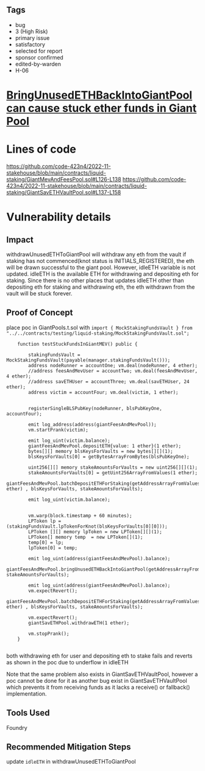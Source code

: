## Tags

- bug
- 3 (High Risk)
- primary issue
- satisfactory
- selected for report
- sponsor confirmed
- edited-by-warden
- H-06

# [BringUnusedETHBackIntoGiantPool can cause stuck ether funds in Giant Pool](https://github.com/code-423n4/2022-11-stakehouse-findings/issues/115) 

# Lines of code

https://github.com/code-423n4/2022-11-stakehouse/blob/main/contracts/liquid-staking/GiantMevAndFeesPool.sol#L126-L138
https://github.com/code-423n4/2022-11-stakehouse/blob/main/contracts/liquid-staking/GiantSavETHVaultPool.sol#L137-L158


# Vulnerability details

## Impact
withdrawUnusedETHToGiantPool will withdraw any eth from the vault if staking has not commenced(knot status is INITIALS_REGISTERED), the eth will be drawn successful to the giant pool. However, idleETH variable is not updated. idleETH  is the available ETH for withdrawing and depositing eth for staking. Since there is no other places that updates idleETH other than depositing eth for staking and withdrawing eth, the eth withdrawn from the vault will be stuck forever. 

## Proof of Concept
place poc in GiantPools.t.sol with `import { MockStakingFundsVault } from "../../contracts/testing/liquid-staking/MockStakingFundsVault.sol";`


```solidity
    function testStuckFundsInGiantMEV() public {

        stakingFundsVault = MockStakingFundsVault(payable(manager.stakingFundsVault()));
        address nodeRunner = accountOne; vm.deal(nodeRunner, 4 ether);
        //address feesAndMevUser = accountTwo; vm.deal(feesAndMevUser, 4 ether);
        //address savETHUser = accountThree; vm.deal(savETHUser, 24 ether);
        address victim = accountFour; vm.deal(victim, 1 ether);


        registerSingleBLSPubKey(nodeRunner, blsPubKeyOne, accountFour);

        emit log_address(address(giantFeesAndMevPool));
        vm.startPrank(victim);

        emit log_uint(victim.balance);
        giantFeesAndMevPool.depositETH{value: 1 ether}(1 ether);
        bytes[][] memory blsKeysForVaults = new bytes[][](1);
        blsKeysForVaults[0] = getBytesArrayFromBytes(blsPubKeyOne);

        uint256[][] memory stakeAmountsForVaults = new uint256[][](1);
        stakeAmountsForVaults[0] = getUint256ArrayFromValues(1 ether);
        giantFeesAndMevPool.batchDepositETHForStaking(getAddressArrayFromValues(address(stakingFundsVault)),getUint256ArrayFromValues(1 ether) , blsKeysForVaults, stakeAmountsForVaults);

        emit log_uint(victim.balance);


        vm.warp(block.timestamp + 60 minutes);
        LPToken lp = (stakingFundsVault.lpTokenForKnot(blsKeysForVaults[0][0]));
        LPToken [][] memory lpToken = new LPToken[][](1);
        LPToken[] memory temp  = new LPToken[](1);
        temp[0] = lp;
        lpToken[0] = temp;

        emit log_uint(address(giantFeesAndMevPool).balance);
        giantFeesAndMevPool.bringUnusedETHBackIntoGiantPool(getAddressArrayFromValues(address(stakingFundsVault)),lpToken, stakeAmountsForVaults);

        emit log_uint(address(giantFeesAndMevPool).balance);
        vm.expectRevert();
        giantFeesAndMevPool.batchDepositETHForStaking(getAddressArrayFromValues(address(stakingFundsVault)),getUint256ArrayFromValues(1 ether) , blsKeysForVaults, stakeAmountsForVaults);

        vm.expectRevert();
        giantSavETHPool.withdrawETH(1 ether);

        vm.stopPrank();
    }


``` 
both withdrawing eth for user and depositing eth to stake fails and reverts as shown in the poc due to underflow in idleETH

Note that the same problem also exists in GiantSavETHVaultPool, however a poc cannot be done for it as another bug exist in GiantSavETHVaultPool which prevents it from receiving funds as it lacks a receive() or fallback() implementation.

## Tools Used

Foundry

## Recommended Mitigation Steps
update `idleETH`  in withdrawUnusedETHToGiantPool